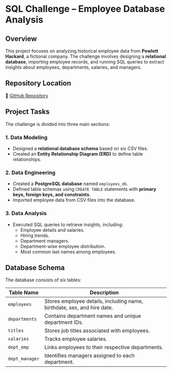 # **SQL Challenge – Employee Database Analysis**

## **Overview**
This project focuses on analyzing historical employee data from **Pewlett Hackard**, a fictional company. The challenge involves designing a **relational database**, importing employee records, and running SQL queries to extract insights about employees, departments, salaries, and managers.

## **Repository Location**
🔗 [GitHub Repository](https://github.com/laghayeva/sql-challenge)

## **Project Tasks**
The challenge is divided into three main sections:

### **1. Data Modeling**
- Designed a **relational database schema** based on six CSV files.
- Created an **Entity Relationship Diagram (ERD)** to define table relationships.

### **2. Data Engineering**
- Created a **PostgreSQL database** named `employees_db`.
- Defined table schemas using `CREATE TABLE` statements with **primary keys, foreign keys, and constraints**.
- Imported employee data from CSV files into the database.

### **3. Data Analysis**
- Executed SQL queries to retrieve insights, including:
  - Employee details and salaries.
  - Hiring trends.
  - Department managers.
  - Department-wise employee distribution.
  - Most common last names among employees.

## **Database Schema**
The database consists of six tables:

| Table Name    | Description |
|--------------|------------|
| `employees`  | Stores employee details, including name, birthdate, sex, and hire date. |
| `departments` | Contains department names and unique department IDs. |
| `titles` | Stores job titles associated with employees. |
| `salaries` | Tracks employee salaries. |
| `dept_emp` | Links employees to their respective departments. |
| `dept_manager` | Identifies managers assigned to each department. |
